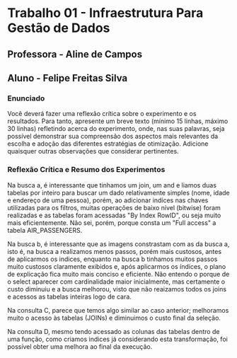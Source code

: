 # Trabalho 01 - Infraestrutura Para Gestão de Dados

## Professora - Aline de Campos

## Aluno - Felipe Freitas Silva

### Enunciado

Você deverá fazer uma reflexão crítica sobre o experimento e os resultados.
Para tanto, apresente um breve texto (mínimo 15 linhas, máximo 30 linhas) refletindo acerca do experimento, onde, nas suas palavras, seja possível demonstrar sua compreensão dos aspectos mais relevantes da escolha e adoção das diferentes estratégias de otimização. Adicione quaisquer outras observações que considerar pertinentes.

### Reflexão Crítica e Resumo dos Experimentos

Na busca a, é interessante que tinhamos um join, um and e liamos duas tabelas por inteiro para buscar um dado relativamente simples (nome, idade e endereço de uma pessoa), porém, ao adicionar indíces nas chaves utilizadas para os filtros, muitas operações de baixo nível (bitwise) foram realizadas e as tabelas foram acessadas "By Index RowID", ou seja muito mais eficientemente. Não sei, porém, porque consta um "Full access" a tabela AIR_PASSENGERS.

Na busca b, é interessante que as imagens constrastam com as da busca a, isto é, na busca a realizamos menos passos, porém mais custosos, antes de aplicarmos os indices, enquanto na busca b tinhamos muitos passos muito custosos claramente exibidos e, após aplicarmos os índices, o plano de explicação fica muito mais conciso e eficiente. Não entendo o porque de o select aparecer com cardinalidade maior inicialmente, mas certamente o custo diminuiu e a busca melhorou, visto que não reaizamos todos os joins e acessos as tabelas inteiras logo de cara.

Na consulta C, parece que temos algo similar ao caso anterior; melhoramos muito o acesso às tabelas (JOINs) e diminuimos o custo final da seleção.

Na consulta D, mesmo tendo acessado as colunas das tabelas dentro de uma função, como criamos indices já considerando esta transformação, foi possível obter uma melhora ao final da execução.
